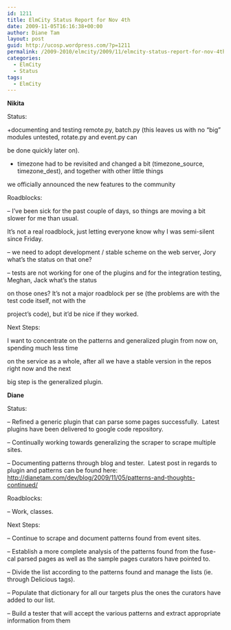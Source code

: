 ```yaml
---
id: 1211
title: ElmCity Status Report for Nov 4th
date: 2009-11-05T16:16:38+00:00
author: Diane Tam
layout: post
guid: http://ucosp.wordpress.com/?p=1211
permalink: /2009-2010/elmcity/2009/11/elmcity-status-report-for-nov-4th/
categories:
  - ElmCity
  - Status
tags:
  - ElmCity
---
```

**Nikita**

Status:
  
+documenting and testing remote.py, batch.py (this leaves us with no &#8220;big&#8221; modules untested, rotate.py and event.py can
  
be done quickly later on).
  
+ timezone had to be revisited and changed a bit (timezone\_source, timezone\_dest), and together with other little things
  
we officially announced the new features to the community

Roadblocks:
  
&#8211; I&#8217;ve been sick for the past couple of days, so things are moving a bit slower for me than usual.
  
It&#8217;s not a real roadblock, just letting everyone know why I was semi-silent since Friday.
  
&#8211; we need to adopt development / stable scheme on the web server, Jory what&#8217;s the status on that one?
  
&#8211; tests are not working for one of the plugins and for the integration testing, Meghan, Jack what&#8217;s the status
  
on those ones? It&#8217;s not a major roadblock per se (the problems are with the test code itself, not with the
  
project&#8217;s code), but it&#8217;d be nice if they worked.

Next Steps:
  
I want to concentrate on the patterns and generalized plugin from now on, spending much less time
  
on the service as a whole, after all we have a stable version in the repos right now and the next
  
big step is the generalized plugin.

**Diane**

Status:
  
&#8211; Refined a generic plugin that can parse some pages successfully.  Latest plugins have been delivered to google code repository.
  
&#8211; Continually working towards generalizing the scraper to scrape multiple sites.
  
&#8211; Documenting patterns through blog and tester.  Latest post in regards to plugin and patterns can be found here: <a title="Patterns and thoughts continued" href="http://dianetam.com/dev/blog/2009/11/05/patterns-and-thoughts-continued/" target="_blank">http://dianetam.com/dev/blog/2009/11/05/patterns-and-thoughts-continued/</a>

Roadblocks:
  
&#8211; Work, classes.

Next Steps:
  
&#8211; Continue to scrape and document patterns found from event sites.
  
&#8211; Establish a more complete analysis of the patterns found from the fuse-cal parsed pages as well as the sample pages curators have pointed to.
  
&#8211; Divide the list according to the patterns found and manage the lists (ie. through Delicious tags).
  
&#8211; Populate that dictionary for all our targets plus the ones the curators have added to our list.
  
&#8211; Build a tester that will accept the various patterns and extract appropriate information from them